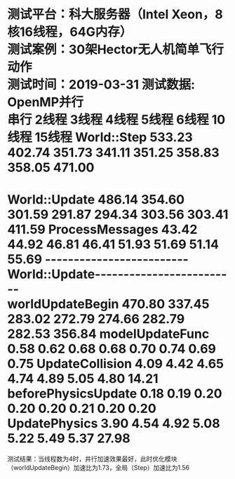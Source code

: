 测试平台：科大服务器（Intel Xeon，8核16线程，64G内存）									
测试案例：30架Hector无人机简单飞行动作									
测试时间：2019-03-31
测试数据:			                            OpenMP并行						
	                串行	2线程	3线程	4线程	5线程   6线程	10线程	15线程
World::Step	        533.23	402.74	351.73	341.11	351.25	358.83	358.05	471.00
===============================================================								
World::Update	    486.14	354.60	301.59	291.87	294.34	303.56	303.41	411.59
ProcessMessages	    43.42	44.92	46.81	46.41	51.93	51.69	51.14	55.69
-------------------------World::Update-------------------------								
worldUpdateBegin    470.80	337.45	283.02	272.79	274.66	282.79	282.53	356.84
modelUpdateFunc	    0.58	0.62	0.68	0.68	0.70	0.74	0.69	0.75
UpdateCollision	    4.09	4.42	4.65	4.74	4.89	5.05	4.80	14.21
beforePhysicsUpdate	0.18	0.19	0.20	0.20	0.20	0.21	0.20	0.20
UpdatePhysics	    3.90	4.54	4.92	5.08	5.22	5.49	5.37	27.98
===============================================================									
测试结果：当线程数为4时，并行加速效果最好，此时优化模块（worldUpdateBegin）加速比为1.73，全局（Step）加速比为1.56									
